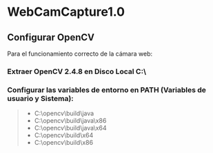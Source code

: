 # WebCamCapture1.0

## Configurar OpenCV
Para el funcionamiento correcto de la cámara web:

### Extraer OpenCV 2.4.8 en Disco Local C:\
### Configurar las variables de entorno en PATH (Variables de usuario y Sistema):
>- C:\opencv\build\java
>- C:\opencv\build\java\x86
>- C:\opencv\build\java\x64
>- C:\opencv\build\x64
>- C:\opencv\build\x86
